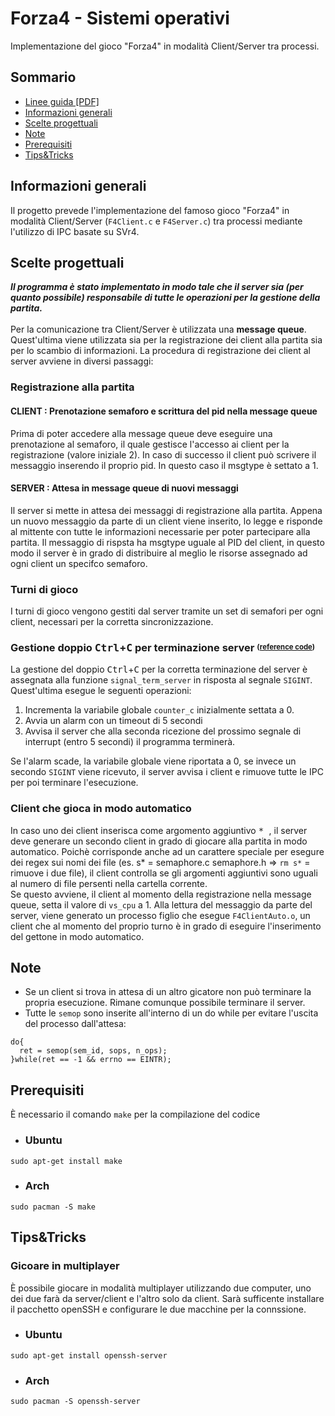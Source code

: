 # Forza4 - Sistemi operativi
Implementazione del gioco "Forza4" in modalità Client/Server tra processi.

## Sommario
* [Linee guida [PDF]](Doc/2022-23ElaboratoSystemCall.pdf)
* [Informazioni generali](#informazioni-generali)
* [Scelte progettuali](#scelte-progettuali)
* [Note](#note)
* [Prerequisiti](#prerequisiti)
* [Tips&Tricks](#tips&triks)

## Informazioni generali
Il progetto prevede l'implementazione del famoso gioco "Forza4" in modalità Client/Server (```F4Client.c``` e ```F4Server.c```) tra processi mediante l'utilizzo di IPC basate su SVr4.

## Scelte progettuali
***Il programma è stato implementato in modo tale che il server sia (per quanto possibile) responsabile di tutte le operazioni per la gestione della partita.***<br><br>
Per la comunicazione tra Client/Server è utilizzata una **message queue**. Quest'ultima viene utilizzata sia per la registrazione dei client alla partita sia per lo scambio di informazioni. La procedura di registrazione dei client al server avviene in diversi passaggi:
### Registrazione alla partita
#### CLIENT : Prenotazione semaforo e scrittura del pid nella message queue
Prima di poter accedere alla message queue deve eseguire una prenotazione al semaforo, il quale gestisce l'accesso ai client per la registrazione (valore iniziale 2). In caso di successo il client può scrivere il messaggio inserendo il proprio pid. In questo caso il msgtype è settato a 1. 
#### SERVER : Attesa in message queue di nuovi messaggi
Il server si mette in attesa dei messaggi di registrazione alla partita. Appena un nuovo messaggio da parte di un client viene inserito, lo legge e risponde al mittente con tutte le informazioni necessarie per poter partecipare alla partita. Il messaggio di rispsta ha msgtype uguale al PID del client, in questo modo il server è in grado di distribuire al meglio le risorse assegnado ad ogni client un specifco semaforo.
### Turni di gioco
I turni di gioco vengono gestiti dal server tramite un set di semafori per ogni client, necessari per la corretta sincronizzazione.

### Gestione doppio <kbd>Ctrl</kbd>+<kbd>C</kbd> per terminazione server <sup><sub>([reference code](https://github.com/Phil-Peret/ElaboratoSO/blob/1a1804c8deef69775ce23bc0480be666b0c4aa3f/F4Client.c#L117-L146))</sub></sup>
La gestione del doppio <kbd>Ctrl</kbd>+<kbd>C</kbd> per la corretta terminazione del server è assegnata alla funzione ```signal_term_server``` in risposta al segnale ```SIGINT```. Quest'ultima esegue le seguenti operazioni:
1. Incrementa la variabile globale ```counter_c``` inizialmente settata a 0.  
2. Avvia un alarm con un timeout di 5 secondi 
3. Avvisa il server che alla seconda ricezione del prossimo segnale di interrupt (entro 5 secondi) il programma terminerà. 

Se l'alarm scade, la variabile globale viene riportata a 0, se invece un secondo ```SIGINT``` viene ricevuto, il server avvisa i client e rimuove tutte le IPC per poi terminare l'esecuzione.

### Client che gioca in modo automatico
In caso uno dei client inserisca come argomento aggiuntivo <kbd> * </kbd>, il server deve generare un secondo client in grado di giocare alla partita in modo automatico. Poichè corrisponde anche ad un carattere speciale per esegure dei regex sui nomi dei file (es. s* = semaphore.c  semaphore.h => ```rm s*``` = rimuove i due file), il client controlla se gli argomenti aggiuntivi sono uguali al numero di file persenti nella cartella corrente. <br>
Se questo avviene, il client al momento della registrazione nella message queue, setta il valore di ```vs_cpu``` a 1. Alla lettura del messaggio da parte del server, viene generato un processo figlio che esegue  ```F4ClientAuto.o```, un client che al momento del proprio turno è in grado di eseguire l'inserimento del gettone in modo automatico.

## Note
* Se un client si trova in attesa di un altro gicatore non può terminare la propria esecuzione. Rimane comunque possibile terminare il server. 
* Tutte le ```semop``` sono inserite all'interno di un do while per evitare l'uscita del processo dall'attesa:
```
do{
  ret = semop(sem_id, sops, n_ops);
}while(ret == -1 && errno == EINTR);
```

## Prerequisiti
È necessario il comando ```make``` per la compilazione del codice
* ### Ubuntu
```
sudo apt-get install make
```
* ### Arch
```
sudo pacman -S make
```

## Tips&Tricks
### Gicoare in multiplayer
È possibile giocare in modalità multiplayer utilizzando due computer, uno dei due farà da server/client e l'altro solo da client. Sarà sufficente installare il pacchetto openSSH e configurare le due macchine per la connssione.

* ### Ubuntu
```
sudo apt-get install openssh-server
```
* ### Arch
```
sudo pacman -S openssh-server
```


